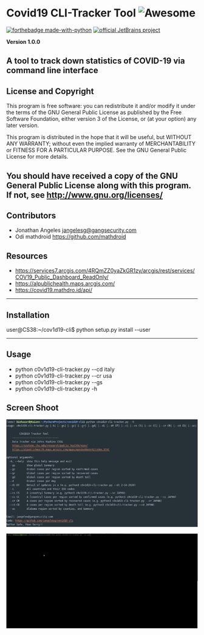 #  Covid19 CLI-Tracker Tool ![Awesome](https://cdn.rawgit.com/sindresorhus/awesome/d7305f38d29fed78fa85652e3a63e154dd8e8829/media/badge.svg)
[![forthebadge made-with-python](http://ForTheBadge.com/images/badges/made-with-python.svg)](https://www.python.org/)
[![official JetBrains project](http://jb.gg/badges/official.svg)](https://confluence.jetbrains.com/display/ALL/JetBrains+on+GitHub)



**Version 1.0.0**

A tool to track down statistics of COVID-19 via command line interface 
 ---
 ## License and Copyright 
 This program is free software: you can redistribute it and/or modify
it under the terms of the GNU General Public License as published by
the Free Software Foundation, either version 3 of the License, or
(at your option) any later version.

This program is distributed in the hope that it will be useful,
but WITHOUT ANY WARRANTY; without even the implied warranty of
MERCHANTABILITY or FITNESS FOR A PARTICULAR PURPOSE.  See the
GNU General Public License for more details.

You should have received a copy of the GNU General Public License
along with this program.  If not, see <http://www.gnu.org/licenses/>
---
## Contributors 
-  Jonathan Angeles <jangelesg@gangsecurity.com>
-  Odi mathdroid https://github.com/mathdroid
## Resources 
- https://services7.arcgis.com/4RQmZZ0yaZkGR1zy/arcgis/rest/services/COV19_Public_Dashboard_ReadOnly/
- https://alpublichealth.maps.arcgis.com/
- https://covid19.mathdro.id/api/

---
## Installation

user@CS38:~/cov1d19-cli$ python setup.py install --user

---
## Usage 
- python c0v1d19-cli-tracker.py --cd italy 
- python c0v1d19-cli-tracker.py --cr usa
- python c0v1d19-cli-tracker.py --gs
- python c0v1d19-cli-tracker.py -h

## Screen Shoot 
![](https://github.com/jangelesg/cov1d19-cli/blob/master/tools/covid19_help.jpg)

![](https://github.com/jangelesg/cov1d19-cli/blob/master/tools/covid19_1.gif)

